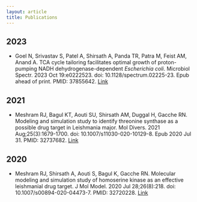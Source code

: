 ```yaml
---
layout: article
title: Publications
---
```

## 2023
* Goel N, Srivastav S, Patel A, Shirsath A, Panda TR, Patra M, Feist AM, Anand A. TCA cycle tailoring facilitates optimal growth of proton-pumping NADH dehydrogenase-dependent _Escherichia coli_. Microbiol Spectr. 2023 Oct 19:e0222523. doi: 10.1128/spectrum.02225-23. Epub ahead of print. PMID: 37855642.
<a class="button button--primary button--rounded button--xs" href="https://journals.asm.org/doi/10.1128/spectrum.02225-23">Link</a>

## 2021
* Meshram RJ, Bagul KT, Aouti SU, Shirsath AM, Duggal H, Gacche RN. Modeling and simulation study to identify threonine synthase as a possible drug target in Leishmania major. Mol Divers. 2021 Aug;25(3):1679-1700. doi: 10.1007/s11030-020-10129-8. Epub 2020 Jul 31. PMID: 32737682.
<a class="button button--primary button--rounded button--xs" href="https://link.springer.com/article/10.1007/s11030-020-10129-8">Link</a> 

## 2020
* Meshram RJ, Shirsath A, Aouti S, Bagul K, Gacche RN. Molecular modeling and simulation study of homoserine kinase as an effective leishmanial drug target. J Mol Model. 2020 Jul 28;26(8):218. doi: 10.1007/s00894-020-04473-7. PMID: 32720228.
<a class="button button--primary button--rounded button--xs" href="https://link.springer.com/article/10.1007/s00894-020-04473-7">Link</a> 
